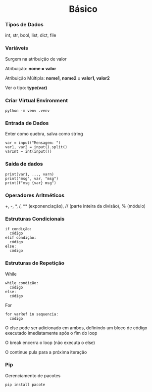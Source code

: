 <h1 align="center">Básico</h1>

<h3>Tipos de Dados</h3>
<p>int, str, bool, list, dict, file</p>

<h3>Variáveis</h3>
<p>Surgem na atribuição de valor</p>
<p>Atribuição: <b>nome = valor</b></p>
<p>Atribuição Múltipla: <b>nome1, nome2 = valor1, valor2</b></p>
<p>Ver o tipo: <b>type(var)</b></p>

<h3>Criar Virtual Environment</h3>

```
python -m venv .venv
```
<h3>Entrada de Dados</h3>
<p>Enter como quebra, salva como string</p>

```
var = input("Mensagem: ")
var1, var2 = input().split()
varInt = int(input())
```
<h3>Saída de dados</h3>

```
print(var1, ..., varn)
print("msg", var, "msg")
print(f"msg {var} msg")
```
<h3>Operadores Aritméticos</h3>
<p>+, -, *, /, ** (exponenciação), // (parte inteira da divisão), % (módulo)</p>

<h3>Estruturas Condicionais</h3>

```
if condição:
  código
elif condição:
  código
else:
  código
```
<h3>Estruturas de Repetição</h3>
<p>While</p>

```
while condição:
  código
else:
  código
```
<p>For</p>

```
for varRef in sequencia:
  código
```
<p>O else pode ser adicionado em ambos, definindo um bloco de código executado imediatamente após o fim do loop</p>
<p>O break encerra o loop (não executa o else)</p>
<p>O continue pula para a próxima iteração</p>

<h3>Pip</h3>
<p>Gerenciamento de pacotes</p>

```
pip install pacote
```
